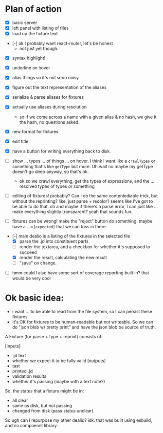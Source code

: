 
# Plan of action

- [x] basic server
- [x] left panel with listing of files
- [x] load up the fixture text
- [-] ok I probably want react-router, let's be honest
	- not just yet though.
- [x] syntax highlight!!
- [x] underline on hover
- [x] alias things so it's not sooo noisy
- [x] figure out the text representation of the aliases
- [x] serialize & parse aliases for fixtures
- [x] actually use aliases during resolution
	- so if we come across a name with a given alias & no hash, we give it the hash, no questions asked.
- [x] new format for fixtures
- [x] edit title

- [x] have a button for writing everything back to disk.

- [ ] show ... types ... of things ... on hover. I think I want like a `crawlTypes` or something that's like `getType` but more. Oh wait no maybe my getType doesn't go deep anyway, so that's ok.
	- ok so we crawl everything, get the types of expressions, and the ... resolved types of types or something

- [ ] editing of fixtures! probably? Can I do the same contentediable trick, but without the reprinting?
	like, just parse + recolor?
	seems like I've got to be able to do that.
	oh and maybe if there's a parse error, I can just like ... make everything slightly transparent?
	yeah that sounds fun.
- [ ] fixtures can be wrong! make the "reject" button do something.
	maybe have a `-->[expected]` that we can toss in there.

- [-] main dealio is a listing of the fixtures in the selected file
	- [x] parse the .jd into constituent parts
	- [ ] render the textarea, and a checkbox for whether it's supposed to succeed
	- [x] render the result, calculating the new result
	- [ ] "save" on change.
- [ ] hmm could I also have some sort of coverage reporting built in? that would be very cool



# Ok basic idea:
- I want ... to be able to read from the file system, so I can persist these fixtures.
- It's OK for fixtures to be human-readable but not writeable. So we can do "json blob w/ pretty print" and have the json blob be source of truth.

A Fixture (for parse + type + reprint) consists of:

[inputs]
- .jd text
- whether we expect it to be fully valid
[outputs]
- tast
- printed .jd
- validation results
- whether it's passing (maybe with a text note?)

So, the states that a fixture might be in:
- all clear
- same as disk, but not passing
- changed from disk (pass status unclear)

So
ugh can I repurpose my other dealio? idk. that was built using esbuild, and no compoennt library.

